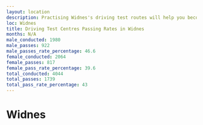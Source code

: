 ```yaml
---
layout: location
description: Practising Widnes's driving test routes will help you become more confident in your gear-changing abilities.
loc: Widnes
title: Driving Test Centres Passing Rates in Widnes
months: N/A
male_conducted: 1980
male_passes: 922
male_passes_rate_percentage: 46.6
female_conducted: 2064
female_passes: 817
female_pass_rate_percentage: 39.6
total_conducted: 4044
total_passes: 1739
total_pass_rate_percentage: 43
---
```


# Widnes
